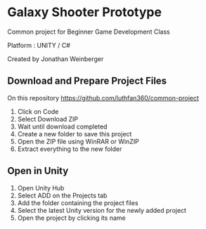 # Galaxy Shooter Prototype
Common project for Beginner Game Development Class

Platform : UNITY / C#

Created by Jonathan Weinberger

## Download and Prepare Project Files
On this repository https://github.com/luthfan360/common-project
1. Click on Code
2. Select Download ZIP
3. Wait until download completed
4. Create a new folder to save this project
4. Open the ZIP file using WinRAR or WinZIP
5. Extract everything to the new folder

## Open in Unity
1. Open Unity Hub
2. Select ADD on the Projects tab
3. Add the folder containing the project files
4. Select the latest Unity version for the newly added project
5. Open the project by clicking its name
